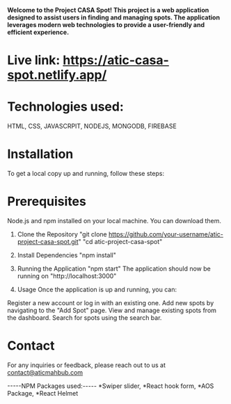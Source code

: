 **Welcome to the  Project CASA Spot! This project is a web application designed to assist users in finding and managing spots. The application leverages modern web technologies to provide a user-friendly and efficient experience.**

# Live link: https://atic-casa-spot.netlify.app/

# Technologies used:
HTML,
CSS,
JAVASCRPIT,
NODEJS,
MONGODB,
FIREBASE


# Installation
To get a local copy up and running, follow these steps:

# Prerequisites
Node.js and npm installed on your local machine. You can download them.

1. Clone the Repository
"git clone https://github.com/your-username/atic-project-casa-spot.git"
"cd atic-project-casa-spot"

2. Install Dependencies
"npm install"

3. Running the Application
"npm start"
The application should now be running on "http://localhost:3000"

4. Usage
Once the application is up and running, you can:

Register a new account or log in with an existing one.
Add new spots by navigating to the "Add Spot" page.
View and manage existing spots from the dashboard.
Search for spots using the search bar.


# Contact
For any inquiries or feedback, please reach out to us at contact@aticmahbub.com


-----NPM Packages used:-----
*Swiper slider,
*React hook form,
*AOS Package,
*React Helmet
